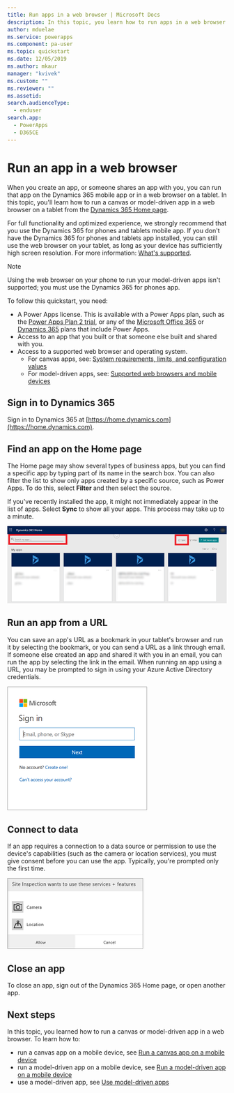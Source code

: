 ```yaml
---
title: Run apps in a web browser | Microsoft Docs
description: In this topic, you learn how to run apps in a web browser
author: mduelae
ms.service: powerapps
ms.component: pa-user
ms.topic: quickstart
ms.date: 12/05/2019
ms.author: mkaur
manager: "kvivek"
ms.custom: ""
ms.reviewer: ""
ms.assetid: 
search.audienceType: 
  - enduser
search.app: 
  - PowerApps
  - D365CE
---
```


# Run an app in a web browser
When you create an app, or someone shares an app with you, you can run that app on the Dynamics 365 mobile app or in a web browser on a tablet. In this topic, you'll learn how to run a canvas or model-driven app in a web browser on a tablet from the [Dynamics 365 Home page](https://home.dynamics.com).

For full functionality and optimized experience, we strongly recommend that you use the Dynamics 365 for phones and tablets mobile app. If you don't have the Dynamics 365 for phones and tablets app installed, you can still use the web browser on your tablet, as long as your device has sufficiently high screen resolution. For more information: [What's supported](https://docs.microsoft.com/en-us/dynamics365/mobile-app/support-phones-tablets#supported-devices-for-the-mobile-app).

> [!NOTE]
> Using the web browser on your phone to run your model-driven apps isn't supported; you must use the Dynamics 365 for phones app.

To follow this quickstart, you need:
- A Power Apps license. This is available with a Power Apps plan, such as the [Power Apps Plan 2 trial](https://docs.microsoft.com/powerapps/maker/signup-for-powerapps), or any of the [Microsoft Office 365](https://signup.microsoft.com/Signup?OfferId=467eab54-127b-42d3-b046-3844b860bebf&dl=O365_BUSINESS_PREMIUM&ali=1) or [Dynamics 365](https://dynamics.microsoft.com/pricing/) plans that include Power Apps. 
- Access to an app that you built or that someone else built and shared with you.
- Access to a supported web browser and operating system.
   - For canvas apps, see: [System requirements, limits, and configuration values](../maker/canvas-apps/limits-and-config.md)
   - For model-driven apps, see: [Supported web browsers and mobile devices](https://docs.microsoft.com/dynamics365/customer-engagement/admin/supported-web-browsers-and-mobile-devices)


## Sign in to Dynamics 365
Sign in to Dynamics 365 at [https://home.dynamics.com](https://home.dynamics.com).

## Find an app on the Home page
The Home page may show several types of business apps, but you can find a specific app by typing part of its name in the search box. You can also filter the list to show only apps created by a specific source, such as Power Apps. To do this, select **Filter** and then select the source.

If you've recently installed the app, it might not immediately appear in the list of apps. Select **Sync** to show all your apps. This process may take up to a minute.

![](./media/run-app-browser/dynamics-365-home.png)


## Run an app from a URL
You can save an app's URL as a bookmark in your tablet's browser and run it by selecting the bookmark, or you can send a URL as a link through email. If someone else created an app and shared it with you in an email, you can run the app by selecting the link in the email. When running an app using a URL, you may be prompted to sign in using your Azure Active Directory credentials.

![](./media/run-app-browser/web-login.png)

## Connect to data
If an app requires a connection to a data source or permission to use the device's capabilities (such as the camera or location services), you must give consent before you can use the app. Typically, you're prompted only the first time.

![Connection](./media/run-app-browser/app-connection.png)

## Close an app
To close an app, sign out of the Dynamics 365 Home page, or open another app.

## Next steps
In this topic, you learned how to run a canvas or model-driven app in a web browser. To learn how to:
- run a canvas app on a mobile device, see [Run a canvas app on a mobile device](run-app-client.md)
- run a model-driven app on a mobile device, see [Run a model-driven app on a mobile device](run-app-client-model-driven.md)
- use a model-driven app, see [Use model-driven apps](use-model-driven-apps.md)

